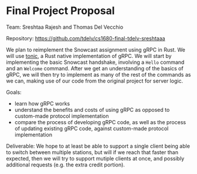 # Final Project Proposal

<!-- Write up a brief description of the project you want to
implement and submit it on Gradescope. Your proposal writeup need not be more than a couple
of paragraphs: just describe what you’re thinking of doing, what you hope to achieve as a final
deliverable, and how you intend to get started. -->

Team: Sreshtaa Rajesh and Thomas Del Vecchio

Repository: https://github.com/tdelv/cs1680-final-tdelv-sreshtaaa

We plan to reimplement the Snowcast assignment using gRPC in Rust. We will use [tonic](https://github.com/hyperium/tonic), a Rust native implementation of gRPC. We will start by implementing the basic Snowcast handshake, involving a `Hello` command and an `Welcome` command. After we get an understanding of the basics of gRPC, we will then try to implement as many of the rest of the commands as we can, making use of our code from the original project for server logic.

Goals:
- learn how gRPC works
- understand the benefits and costs of using gRPC as opposed to custom-made protocol implementation
- compare the process of developing gRPC code, as well as the process of updating existing gRPC code, against custom-made protocol implementation

Deliverable: We hope to at least be able to support a single client being able to switch between multiple stations, but will if we reach that faster than expected, then we will try to support mutiple clients at once, and possibly additional requests (e.g. the extra credit portion).


